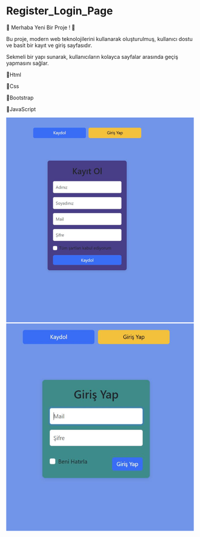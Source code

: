# Register_Login_Page
🎉 Merhaba Yeni Bir Proje ! 🎉

Bu proje, modern web teknolojilerini kullanarak oluşturulmuş, kullanıcı dostu ve basit bir kayıt ve giriş sayfasıdır. 

Sekmeli bir yapı sunarak, kullanıcıların kolayca sayfalar arasında geçiş yapmasını sağlar.

📌Html

📌Css

📌Bootstrap 

📌JavaScript


![resim1](https://github.com/recepsamil/Register_Login_Page/blob/main/img/1Ekran%20Al%C4%B1nt%C4%B1s%C4%B1.JPG?raw=true)
![resim2](https://github.com/recepsamil/Register_Login_Page/blob/main/img/Ekran%20Al%C4%B1nt%C4%B1s%C4%B1.JPG?raw=true)
